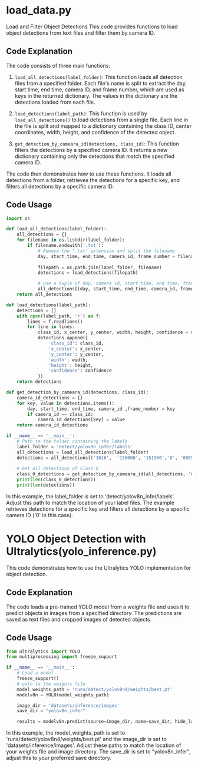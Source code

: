 # load_data.py
Load and Filter Object Detections 
This code provides functions to load object detections from text files and filter them by camera ID.

## Code Explanation

The code consists of three main functions:

1. `load_all_detections(label_folder)`: This function loads all detection files from a specified folder. Each file's name is split to extract the day, start time, end time, camera ID, and frame number, which are used as keys in the returned dictionary. The values in the dictionary are the detections loaded from each file.

2. `load_detections(label_path)`: This function is used by `load_all_detections()` to load detections from a single file. Each line in the file is split and mapped to a dictionary containing the class ID, center coordinates, width, height, and confidence of the detected object.

3. `get_detection_by_cameara_id(detections, class_id)`: This function filters the detections by a specified camera ID. It returns a new dictionary containing only the detections that match the specified camera ID.

The code then demonstrates how to use these functions. It loads all detections from a folder, retrieves the detections for a specific key, and filters all detections by a specific camera ID.

## Code Usage

```python
import os

def load_all_detections(label_folder):
    all_detections = {}
    for filename in os.listdir(label_folder):
        if filename.endswith('.txt'):
            # Remove the '.txt' extension and split the filename
            day, start_time, end_time, camera_id, frame_number = filename[:-4].split('_')
            
            filepath = os.path.join(label_folder, filename)
            detections = load_detections(filepath)

            # Use a tuple of day, camera id, start time, end time, frame number as the key
            all_detections[(day, start_time, end_time, camera_id, frame_number)] = detections
    return all_detections

def load_detections(label_path):
    detections = []
    with open(label_path, 'r') as f:
        lines = f.readlines()
        for line in lines:
            class_id, x_center, y_center, width, height, confidence = map(float, line.strip().split())
            detections.append({
                'class_id': class_id,
                'x_center': x_center,
                'y_center': y_center,
                'width': width,
                'height': height,
                'confidence': confidence
            })
    return detections

def get_detection_by_cameara_id(detections, class_id):
    camera_id_detections = {}
    for key, value in detections.items():
        day, start_time, end_time, camera_id ,frame_number = key
        if camera_id == class_id:
            camera_id_detections[key] = value
    return camera_id_detections

if __name__ == '__main__':
    # Path to the folder containing the labels
    label_folder = 'detect/yolov8n_infer/labels' 
    all_detections = load_all_detections(label_folder)
    detections = all_detections[('1016',  '150000', '151900','0', '00059')]
    
    # Get all detections of class 0
    class_0_detections = get_detection_by_cameara_id(all_detections, '0')
    print(len(class_0_detections))
    print(len(detections))
```

In this example, the label_folder is set to 'detect/yolov8n_infer/labels'. Adjust this path to match the location of your label files. The example retrieves detections for a specific key and filters all detections by a specific camera ID ('0' in this case).

# YOLO Object Detection with Ultralytics(yolo_inference.py)

This code demonstrates how to use the Ultralytics YOLO implementation for object detection.

## Code Explanation

The code loads a pre-trained YOLO model from a weights file and uses it to predict objects in images from a specified directory. The predictions are saved as text files and cropped images of detected objects.

## Code Usage

```python
from ultralytics import YOLO
from multiprocessing import freeze_support

if __name__ == '__main__':
    # Load a model
    freeze_support()
    # path to the weights file
    model_weights_path = 'runs/detect/yolov8n4/weights/best.pt'
    modelv8n = YOLO(model_weights_path)

    image_dir = 'datasets/inference/images'
    save_dir = "yolov8n_infer"

    results = modelv8n.predict(source=image_dir, name=save_dir, hide_labels=True, save_txt=True, save_conf=True, save_crop=True, save=True)
```
In this example, the model_weights_path is set to 'runs/detect/yolov8n4/weights/best.pt' and the image_dir is set to 'datasets/inference/images'. Adjust these paths to match the location of your weights file and image directory. The save_dir is set to "yolov8n_infer", adjust this to your preferred save directory.
